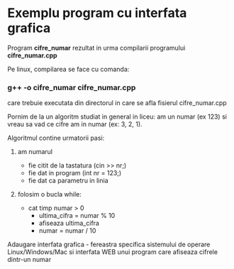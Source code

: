 Exemplu program cu interfata grafica
=====================================

Program __cifre_numar__ rezultat in urma compilarii programului __cifre_numar.cpp__

Pe linux, compilarea se face cu comanda:
### g++ -o cifre_numar cifre_numar.cpp
care trebuie executata din directorul in care se afla fisierul cifre_numar.cpp

Pornim de la un algoritm studiat in general in liceu: am un numar (ex 123) si vreau sa vad ce cifre am in numar (ex: 3, 2, 1).

Algoritmul contine urmatorii pasi:
1) am numarul
    - fie citit de la tastatura (cin >> nr;)
    - fie dat in program (int nr = 123;)
    - fie dat ca parametru in linia 

2) folosim o bucla while:
    - cat timp numar > 0
      - ultima_cifra = numar % 10
      - afiseaza ultima_cifra
      - numar = numar / 10



Adaugare interfata grafica - fereastra specifica sistemului de operare Linux/Windows/Mac si interfata WEB unui program care afiseaza cifrele dintr-un numar
